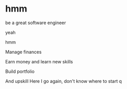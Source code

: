 # hmm
be a great software engineer

yeah


hmm

Manage finances

Earn money and learn new skills 

Build portfolio

And upskill
Here I go again, don't know where to start
q
